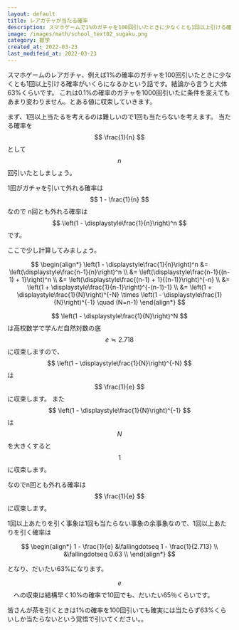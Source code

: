 ```yaml
---
layout: default
title: レアガチャが当たる確率
description: スマホゲームで1%のガチャを100回引いたときに少なくとも1回以上引ける確率がいくらになるかです。高校時代に学んだ自然対数の底「e」がかかわってきます。
image: /images/math/school_text02_sugaku.png
category: 数学
created_at: 2022-03-23
last_modifeid_at: 2022-03-23
---
```


<script async src="https://cdn.jsdelivr.net/npm/mathjax@3/es5/tex-chtml.js" id="MathJax-script"></script>

スマホゲームのレアガチャ、例えば1%の確率のガチャを100回引いたときに少なくとも1回以上引ける確率がいくらになるかという話です。結論から言うと大体63%くらいです。
これは0.1%の確率のガチャを1000回引いたに条件を変えてもあまり変わりません。とある値に収束していきます。


まず、1回以上当たるを考えるのは難しいので1回も当たらないを考えます。
当たる確率を $$ \frac{1}{n} $$ として $$ n $$ 回引いたとしましょう。

1回がガチャを引いて外れる確率は $$ 1 - \frac{1}{n} $$ なので
n回とも外れる確率は $$ \left(1 - \displaystyle\frac{1}{n}\right)^n $$ です。

ここで少し計算してみましょう。

$$
\begin{align*}
\left(1 - \displaystyle\frac{1}{n}\right)^n &= \left(\displaystyle\frac{n-1}{n}\right)^n \\
&= \left(\displaystyle\frac{n-1}{(n-1) + 1}\right)^n \\
&= \left(\displaystyle\frac{(n-1) + 1}{(n-1)}\right)^{-n} \\
&= \left(1 + \displaystyle\frac{1}{n-1}\right)^{-(n-1)-1} \\
&= \left(1 + \displaystyle\frac{1}{N}\right)^{-N} \times \left(1 - \displaystyle\frac{1}{N}\right)^{-1} \quad (N=n-1)
\end{align*}
$$

$$ \left(1 - \displaystyle\frac{1}{N}\right)^N $$ は高校数学で学んだ自然対数の底 $$ e ≒ 2.718 $$
に収束しますので、 $$ \left(1 - \displaystyle\frac{1}{N}\right)^{-N} $$ は $$ \frac{1}{e} $$ に収束します。
また $$ \left(1 - \displaystyle\frac{1}{N}\right)^{-1} $$ は $$ N $$ を大きくすると$$ 1 $$ に収束します。

なのでn回とも外れる確率は $$ \frac{1}{e} $$ に収束します。

1回以上あたりを引く事象は1回も当たらない事象の余事象なので、1回以上あたりを引く確率は

$$
\begin{align*}
1 - \frac{1}{e} &\fallingdotseq 1 - \frac{1}{2.713} \\
&\fallingdotseq 0.63 \\
\end{align*}
$$

となり、だいたい63%になります。

$$ e $$　への収束は結構早く10%の確率で10回でも、だいたい65％くらいです。

皆さんが茶を引くときは1%の確率を100回引いても確実には当たらず63%くらいしか当たらないという覚悟で引いてください。。


